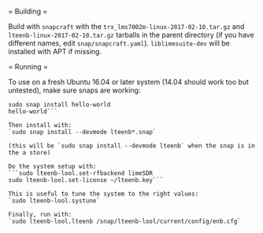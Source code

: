 = Building =

Build with `snapcraft` with the `trx_lms7002m-linux-2017-02-10.tar.gz` and `lteenb-linux-2017-02-10.tar.gz` tarballs in the parent directory (if you have different names, edit `snap/snapcraft.yaml`). `liblimesuite-dev` will be installed with APT if missing.

= Running =

To use on a fresh Ubuntu 16.04 or later system (14.04 should work too but untested), make sure snaps are working:
```snap version
sudo snap install hello-world
hello-world```

Then install with:
`sudo snap install --devmode lteenb*.snap`

(this will be `sudo snap install --devmode lteenb` when the snap is in the a store)

Do the system setup with:
```sudo lteenb-lool.set-rfbackend limeSDR
sudo lteenb-lool.set-license ~/lteenb.key```

This is useful to tune the system to the right values:
`sudo lteenb-lool.systune`

Finally, run with:
`sudo lteenb-lool.lteenb /snap/lteenb-lool/current/config/enb.cfg`

